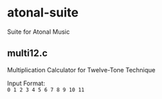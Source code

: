 # atonal-suite
Suite for Atonal Music


## multi12.c
Multiplication Calculator for Twelve-Tone Technique

Input Format:  
`0 1 2 3 4 5 6 7 8 9 10 11`
